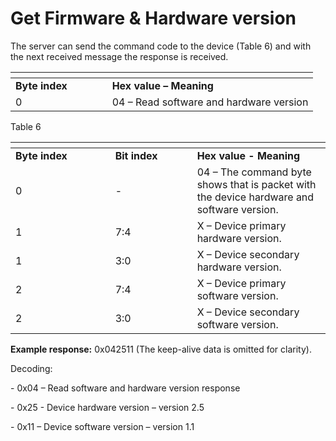 # Get Firmware & Hardware version

The server can send the command code to the device (Table 6) and with the next received message the response is received.

<table data-header-hidden><thead><tr><th width="138.66666666666669"></th><th></th></tr></thead><tbody><tr><td><strong>Byte index</strong></td><td><strong>Hex value – Meaning</strong></td></tr><tr><td>0</td><td>04 – Read software and hardware version</td></tr></tbody></table>

Table 6

<table data-header-hidden><thead><tr><th width="143.66666666666669"></th><th width="115"></th><th></th></tr></thead><tbody><tr><td><strong>Byte index</strong></td><td><strong>Bit index</strong></td><td><strong>Hex value - Meaning</strong></td></tr><tr><td>0</td><td>-</td><td>04 – The command byte shows that is packet with the device hardware and software version.</td></tr><tr><td>1</td><td>7:4</td><td>X – Device primary hardware version.</td></tr><tr><td>1</td><td>3:0</td><td>X – Device secondary hardware version.</td></tr><tr><td>2</td><td>7:4</td><td>X – Device primary software version.</td></tr><tr><td>2</td><td>3:0</td><td>X – Device secondary software version.</td></tr></tbody></table>

**Example response:** 0x042511 (The keep-alive data is omitted for clarity).

Decoding:

\-       0x04 – Read software and hardware version response

\-       0x25 - Device hardware version – version 2.5

\-       0x11 – Device software version – version 1.1
